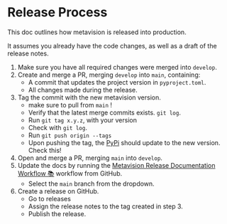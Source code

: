 # Release Process

This doc outlines how metavision is released into production.

It assumes you already have the code changes, as well as a draft of the release notes.

1. Make sure you have all required changes were merged into `develop`.
2. Create and merge a PR, merging `develop` into `main`, containing:
   - A commit that updates the project version in `pyproject.toml`.
   - All changes made during the release.
3. Tag the commit with the new metavision version.
   - make sure to pull from `main` !
   - Verify that the latest merge commits exists. `git log`.
   - Run `git tag x.y.z`, with your version
   - Check with `git log`.
   - Run `git push origin --tags`
   - Upon pushing the tag, the [PyPi](https://pypi.org/project/metavision/) should update to the new version. Check this!
4. Open and merge a PR, merging `main` into `develop`.
5. Update the docs by running the [Metavision Release Documentation Workflow 📚](https://github.com/khulnasoft/metavision/actions/workflows/publish-release-docs.yml) workflow from GitHub.
   - Select the `main` branch from the dropdown.
6. Create a release on GitHub.
   - Go to releases
   - Assign the release notes to the tag created in step 3.
   - Publish the release.

